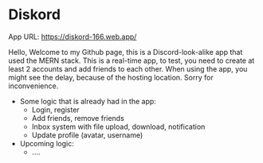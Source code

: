# Diskord
App URL: https://diskord-166.web.app/

Hello,
Welcome to my Github page, this is a Discord-look-alike app that used the MERN stack. This is a real-time app, to test, you need to create at least 2 accounts and add friends to each other.
When using the app, you might see the delay, because of the hosting location. Sorry for inconvenience.
- Some logic that is already had in the app:
  + Login, register
  + Add friends, remove friends
  + Inbox system with file upload, download, notification
  + Update profile (avatar, username)
- Upcoming logic:
  + ....
